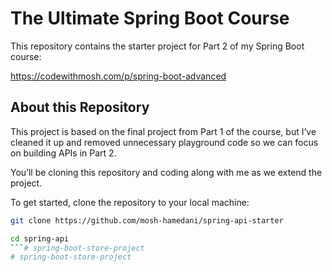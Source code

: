 # The Ultimate Spring Boot Course

This repository contains the starter project for Part 2 of my Spring Boot course:

https://codewithmosh.com/p/spring-boot-advanced

## About this Repository 

This project is based on the final project from Part 1 of the course, but I’ve cleaned it up and removed unnecessary playground code so we can focus on building APIs in Part 2.

You’ll be cloning this repository and coding along with me as we extend the project.

To get started, clone the repository to your local machine:

```sh
git clone https://github.com/mosh-hamedani/spring-api-starter

cd spring-api
```# spring-boot-store-project
# spring-boot-store-project
